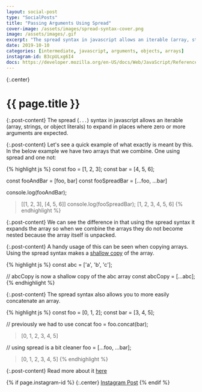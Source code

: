 ```yaml
---
layout: social-post
type: "SocialPosts"
title: "Passing Arguments Using Spread"
cover-image: /assets/images/spread-syntax-cover.png
image: /assets/images/.gif
excerpt: "The spread syntax in javascript allows an iterable (array, strings, or object literals) to expand in places where zero or more arguments are expected. Why is this useful? Let's find out!"
date: 2019-10-10
categories: [intermediate, javascript, arguments, objects, arrays]
instagram-id: B3cpULxg6I4
docs: https://developer.mozilla.org/en-US/docs/Web/JavaScript/Reference/Operators/Spread_syntax
---
```

{:.center}
# {{ page.title }}

{:.post-content}
The spread (`...`) syntax in javascript allows an iterable (array, strings, or object literals)
to expand in places where zero or more arguments are expected.

{:.post-content}
Let's see a quick example of what exactly is meant by this. In the below example
we have two arrays that we combine. One using spread and one not:

{% highlight js %}
const foo = [1, 2, 3];
const bar = [4, 5, 6];

const fooAndBar = [foo, bar]
const fooSpreadBar = [...foo, ...bar]

console.log(fooAndBar);
> [[1, 2, 3], [4, 5, 6]]
console.log(fooSpreadBar);
> [1, 2, 3, 4, 5, 6]
{% endhighlight %}

{:.post-content}
We can see the difference in that using the spread syntax it expands the array
so when we combine the arrays they do not become nested because the array itself
is unpacked.

{:.post-content}
A handy usage of this can be seen when copying arrays. Using the spread syntax
makes a [shallow copy](/social-posts/javascript-cloning) of the array.

{% highlight js %}
const abc = ['a', 'b', 'c'];

// abcCopy is now a shallow copy of the abc array
const abcCopy = [...abc];
{% endhighlight %}


{:.post-content}
The spread syntax also allows you to more easily concatenate an array.

{% highlight js %}
const foo = [0, 1, 2];
const bar = [3, 4, 5];

// previously we had to use concat
foo = foo.concat(bar);
> [0, 1, 2, 3, 4, 5]

// using spread is a bit cleaner
foo = [...foo, ...bar];
> [0, 1, 2, 3, 4, 5]
{% endhighlight %}

{:.post-content}
Read more about it <a href="{{page.docs}}" target="_blank">here</a>

{% if page.instagram-id %}
{:.center}
<a class="insta-link" href="https://www.instagram.com/p/{{page.instagram-id}}" target="_blank">Instagram Post</a>
{% endif %}
